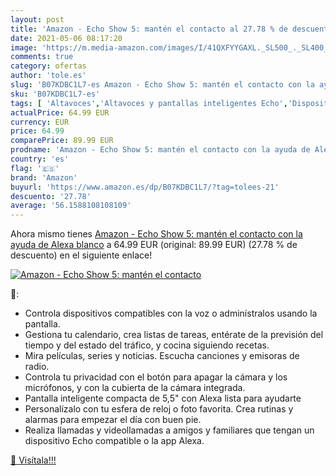 ```yaml
---
layout: post
title: 'Amazon - Echo Show 5: mantén el contacto al 27.78 % de descuento'
date: 2021-05-06 08:17:20
image: 'https://m.media-amazon.com/images/I/41QXFYYGAXL._SL500_._SL400_.jpg'
comments: true
category: ofertas
author: 'tole.es'
slug: 'B07KDBC1L7-es Amazon - Echo Show 5: mantén el contacto con la ayuda de...'
sku: 'B07KDBC1L7-es'
tags: [ 'Altavoces','Altavoces y pantallas inteligentes Echo','Dispositivos Amazon','Dispositivos Amazon y Accesorios','Electrónica','Equipos de audio y Hi-Fi','Pantallas inteligentes','alexa','amazon', ]
actualPrice: 64.99 EUR
currency: EUR
price: 64.99
comparePrice: 89.99 EUR
prodname: 'Amazon - Echo Show 5: mantén el contacto con la ayuda de Alexa  blanco'
country: 'es'
flag: '🇪🇸'
brand: 'Amazon'
buyurl: 'https://www.amazon.es/dp/B07KDBC1L7/?tag=tolees-21'
descuento: '27.78'
average: '56.1588108108109'
---
```


Ahora mismo tienes [Amazon - Echo Show 5: mantén el contacto con la ayuda de Alexa  blanco](https://www.amazon.es/dp/B07KDBC1L7/?tag=tolees-21) a 64.99 EUR (original: 89.99 EUR) (27.78 %  de descuento) en el siguiente enlace!

[![Amazon - Echo Show 5: mantén el contacto](https://m.media-amazon.com/images/I/41QXFYYGAXL._SL500_._SL400_.jpg)](https://www.amazon.es/dp/B07KDBC1L7/?tag=tolees-21)

🔎:

- Controla dispositivos compatibles con la voz o adminístralos usando la pantalla.
- Gestiona tu calendario, crea listas de tareas, entérate de la previsión del tiempo y del estado del tráfico, y cocina siguiendo recetas.
- Mira películas, series y noticias. Escucha canciones y emisoras de radio.
- Controla tu privacidad con el botón para apagar la cámara y los micrófonos, y con la cubierta de la cámara integrada.
- Pantalla inteligente compacta de 5,5" con Alexa lista para ayudarte
- Personalízalo con tu esfera de reloj o foto favorita. Crea rutinas y alarmas para empezar el día con buen pie.
- Realiza llamadas y videollamadas a amigos y familiares que tengan un dispositivo Echo compatible o la app Alexa.

[🛒 Visítala!!!](https://www.amazon.es/dp/B07KDBC1L7/?tag=tolees-21)
